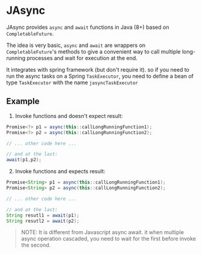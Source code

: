 # JAsync

JAsync provides `async` and `await` functions in Java (8+) based on `CompletableFuture`.

The idea is very basic, `async` and `await` are wrappers on `CompletableFuture`'s methods to give a convenient way to
call multiple long-running processes and wait for execution at the end.

It integrates with spring framework (but don't require it). so if you need to run the async tasks on a
Spring `TaskExecutor`, you need to define a bean of type `TaskExecutor` with the name `jasyncTaskExecutor`

## Example

1. Invoke functions and doesn't expect result:

```java
Promise<?> p1 = async(this::callLongRunningFunction1);
Promise<?> p2 = async(this::callLongRunningFunction2);

// ... other code here ...

// and at the last:
await(p1,p2);
```

2. Invoke functions and expects result:

```java
Promise<String> p1 = async(this::callLongRunningFunction1);
Promise<String> p2 = async(this::callLongRunningFunction2);

// ... other code here ...

// and at the last:
String resutl1 = await(p1);
String resutl2 = await(p2);
```

> NOTE: It is different from Javascript async await. it when multiple async operation cascaded, you need to wait for the first before invoke the second.
